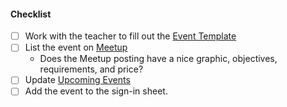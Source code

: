 #### Checklist

- [ ] Work with the teacher to fill out the [Event Template](event-template.md)
- [ ] List the event on [Meetup](https://www.meetup.com/sofreeus/)
    * Does the Meetup posting have a nice graphic, objectives, requirements, and price?
- [ ] Update [Upcoming Events](upcoming-events.md)
- [ ] Add the event to the sign-in sheet.